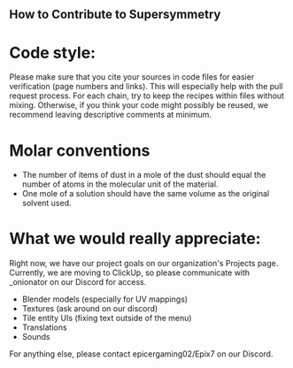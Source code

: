 ## How to Contribute to Supersymmetry

# Code style:

Please make sure that you cite your sources in code files for easier verification (page numbers and links). This will especially help with the pull request process.
For each chain, try to keep the recipes within files without mixing.
Otherwise, if you think your code might possibly be reused, we recommend leaving descriptive comments at minimum.

# Molar conventions

- The number of items of dust in a mole of the dust should equal the number of atoms in the molecular unit of the material.
- One mole of a solution should have the same volume as the original solvent used.

# What we would really appreciate:

Right now, we have our project goals on our organization's Projects page. Currently, we are moving to ClickUp, so please communicate with _onionator on our Discord for access.
- Blender models (especially for UV mappings)
- Textures (ask around on our discord)
- Tile entity UIs (fixing text outside of the menu)
- Translations
- Sounds

For anything else, please contact epicergaming02/Epix7 on our Discord.
